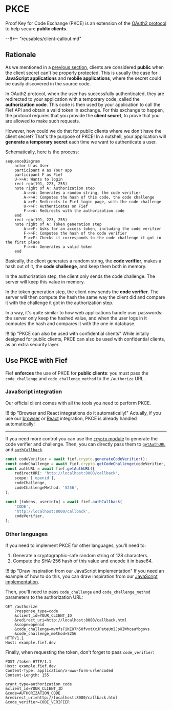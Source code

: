 # PKCE

Proof Key for Code Exchange (PKCE) is an extension of the [OAuth2 protocol](https://www.rfc-editor.org/rfc/rfc7636) to help secure **public clients**.

--8<-- "reusables/client-callout.md"

## Rationale

As we mentioned in a [previous section](../getting-started/clients.md#public-clients), clients are considered **public** when the client secret can't be properly protected. This is usually the case for **JavaScript applications** and **mobile applications**, where the secret could be easily discovered in the source code.

In OAuth2 protocol, when the user has successfully authenticated, they are redirected to your application with a temporary code, called the **authorization code**. This code is then used by your application to call the Fief API and obtain a valid token in exchange. For this exchange to happen, the protocol requires that you provide the **client secret**, to prove that you are allowed to make such requests.

However, how could we do that for public clients where we don't have the client secret? That's the purpose of PKCE! In a nutshell, your application will **generate a temporary secret** each time we want to authenticate a user.

Schematically, here is the process:

```mermaid
sequenceDiagram
    actor U as User
    participant A as Your app
    participant F as Fief
    U->>A: Wants to login
    rect rgb(191, 223, 255)
    note right of A: Authorization step
        A->>A: Generates a random string, the code verifier
        A->>A: Computes the hash of this code, the code challenge
        A->>F: Redirects to Fief login page, with the code challenge
        U->>F: Authenticates on Fief
        F->>A: Redirects with the authorization code
    end
    rect rgb(191, 223, 255)
    note right of A: Token generation step
        A->>F: Asks for an access token, including the code verifier
        F->>F: Computes the hash of the code verifier
        F->>F: Checks it corresponds to the code challenge it got in the first place
        F->>A: Generates a valid token
    end
```

Basically, the client generates a random string, the **code verifier**, makes a hash out of it, the **code challenge**, and keep them both in memory.

In the authorization step, the client only sends the code challenge. The server will keep this value in memory.

In the token generation step, the client now sends the **code verifier**. The server will then compute the hash the same way the client did and compare it with the challenge it got in the authorization step.

In a way, it's quite similar to how web applications handle user passwords: the server only keep the hashed value, and when the user logs in it computes the hash and compares it with the one in database.

!!! tip "PKCE can also be used with confidential clients"
    While initally designed for public clients, PKCE can also be used with confidential clients, as an extra security layer.

## Use PKCE with Fief

Fief **enforces** the use of PKCE for **public clients**: you must pass the `code_challenge` and `code_challenge_method` to the `/authorize` URL.

### JavaScript integration

Our official client comes with all the tools you need to perform PKCE.

!!! tip "Browser and React integrations do it automatically!"
    Actually, if you use our [browser](../integrate/javascript/browser.md) or [React](../integrate/javascript/react.md) integration, PKCE is already handled automatically!

---

If you need more control you can use the [`crypto` module](https://fief-dev.github.io/fief-js/modules/index.crypto.html) to generate the code verifier and challenge. Then, you can directly pass them to [`getAuthURL`](https://fief-dev.github.io/fief-js/classes/index.Fief.html#getAuthURL) and [`authCallback`](https://fief-dev.github.io/fief-js/classes/index.Fief.html#authCallback).

```ts
const codeVerifier = await fief.crypto.generateCodeVerifier();
const codeChallenge = await fief.crypto.getCodeChallenge(codeVerifier, 'S256');
const authURL = await fief.getAuthURL({
    redirectURI: 'http://localhost:8000/callback',
    scope: ['openid'],
    codeChallenge,
    codeChallengeMethod: 'S256',
);
```

```ts
const [tokens, userinfo] = await fief.authCallback(
    'CODE',
    'http://localhost:8000/callback',
    codeVerifier,
);
```

### Other languages

If you need to implement PKCE for other languages, you'll need to:

1. Generate a cryptographic-safe random string of 128 characters.
2. Compute the SHA-256 hash of this value and encode it in base64.

!!! tip "Draw inspiration from our JavaScript implementation"
    If you need an example of how to do this, you can draw inspiration from our [JavaScript implementation](https://github.com/fief-dev/fief-js/blob/main/src/crypto.ts#L88-L127).

Then, you'll need to pass `code_challenge` and `code_challenge_method` parameters to the authorization URL:

```http
GET /authorize
    ?response_type=code
    &client_id=YOUR_CLIENT_ID
    &redirect_uri=http://localhost:8080/callback.html
    &scope=openid
    &code_challenge=mvmfsFiKEO7h5OfvxtXxJPeteUmIJpXIWhcauYbgovs
    &code_challenge_method=S256
HTTP/1.1
Host: example.fief.dev
```

Finally, when requesting the token, don't forget to pass `code_verifier`:

```http
POST /token HTTP/1.1
Host: example.fief.dev
Content-Type: application/x-www-form-urlencoded
Content-Length: 155

grant_type=authorization_code
&client_id=YOUR_CLIENT_ID
&code=AUTHORIZATION_CODE
&redirect_uri=http://localhost:8080/callback.html
&code_verifier=CODE_VERIFIER
```
